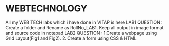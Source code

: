 # WEBTECHNOLOGY
All my WEB TECH labs which i have done in VITAP is here 
LAB1 QUESTION :
Create a folder and Rename as RollNo_LAB1. Keep all output in image format and source code in notepad
LAB2 QUESTION :
1.Create a webpage using Grid Layout(Fig1 and Fig2). 2. Create a form using CSS & HTML
